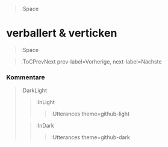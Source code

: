 > :Space


# verballert & verticken

> :Space



> :ToCPrevNext prev-label=Vorherige, next-label=Nächste

### Kommentare

> :DarkLight
> > :InLight
> >
> > > :Utterances theme=github-light
>
> > :InDark
> >
> > > :Utterances theme=github-dark